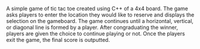 A simple game of tic tac toe created using C++ of a 4x4 board. The game asks players to enter the location they would like to reserve and displays the selection on the gameboard. The game continues until a horizontal, vertical, or diagonal line is formed by a player. After congraduating the winner, players are given the choice to continue playing or not. Once the players exit the game, the final score is outputted.
